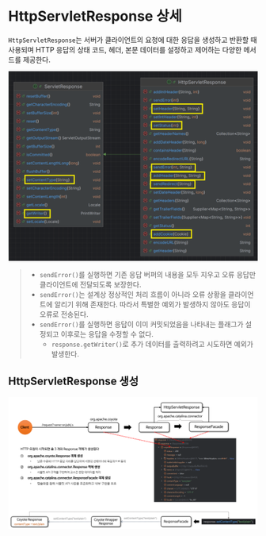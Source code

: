 # HttpServletResponse 상세

`HttpServletResponse`는 서버가 클라이언트의 요청에 대한 응답을 생성하고 반환할 때 사용되며 HTTP 응답의 상태 코드,
헤더, 본문 데이터를 설정하고 제어하는 다양한 메서드를 제공한다.

![img_14.png](image_2/img_14.png)

> - `sendError()`를 실행하면 기존 응답 버퍼의 내용을 모두 지우고 오류 응답만 클라이언트에 전달되도록 보장한다.
> - `sendError()`는 설계상 정상적인 처리 흐름이 아니라 오류 상황을 클라이언트에 알리기 위해 존재한다. 따라서 
>   특별한 예외가 발생하지 않아도 응답이 오류로 전송된다.
> - `sendError()`를 실행하면 응답이 이미 커밋되었음을 나타내는 플래그가 설정되고 이후로는 응답을 수정할 수 없다.
>   - `response.getWriter()`로 추가 데이터를 출력하려고 시도하면 예외가 발생한다.

## HttpServletResponse 생성

![img_16.png](image_2/img_16.png)